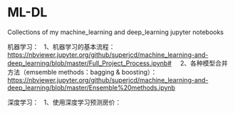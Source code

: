 # ML-DL
Collections of my machine_learning and deep_learning jupyter notebooks


机器学习：
   1、机器学习的基本流程：https://nbviewer.jupyter.org/github/superjcd/machine_learning-and-deep_learning/blob/master/Full_Project_Process.ipynb#  
   2、各种模型合并方法（emsemble methods：bagging & boosting）：https://nbviewer.jupyter.org/github/superjcd/machine_learning-and-deep_learning/blob/master/Ensemble%20methods.ipynb  


深度学习：
   1、使用深度学习预测房价：

  
